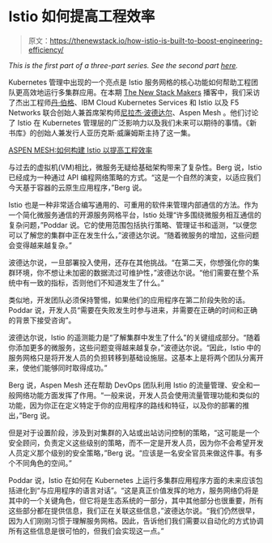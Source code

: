 # Istio 如何提高工程效率

> 原文：<https://thenewstack.io/how-istio-is-built-to-boost-engineering-efficiency/>

*This is the first part of a three-part series. See the second part [here](https://thenewstack.io/when-you-need-or-dont-need-service-mesh/).*

Kubernetes 管理中出现的一个亮点是 Istio 服务网格的核心功能如何帮助工程团队更高效地运行多集群应用。在本期 [The New Stack Makers](/podcasts/makers) 播客中，我们采访了杰出工程师[丹·伯格](https://www.linkedin.com/in/daniel-berg-18b2bb3)、IBM Cloud Kubernetes Services 和 Istio 以及 F5 Networks 联合创始人兼首席架构师[尼拉杰·波德达尔](https://www.linkedin.com/in/nrjpoddar)、Aspen Mesh 。他们讨论了 Istio 在 Kubernetes 管理层的广泛影响力以及我们未来可以期待的事情。《新书库》的创始人兼发行人亚历克斯·威廉姆斯主持了这一集。

[ASPEN MESH:如何构建 Istio 以提高工程效率](https://thenewstack.simplecast.com/episodes/aspen-mesh-how-istio-is-built-to-boost-engineering-efficiency)

与过去的虚拟机(VM)相比，微服务无疑给基础架构带来了复杂性。Berg 说，Istio 已经成为一种通过 API 编程网络策略的方式。“这是一个自然的演变，以适应我们今天基于容器的云原生应用程序，”Berg 说。

Istio 也是一种非常适合编写通用的、可重用的软件来管理内部通信的方法。作为一个简化微服务通信的开源服务网格平台，Istio 处理“许多围绕微服务相互通信的复杂问题，”Poddar 说。它的使用范围包括执行策略、管理证书和遥测，“以便您可以了解您的集群中正在发生什么，”波德达尔说。“随着微服务的增加，这些问题会变得越来越复杂。”

波德达尔说，一旦部署投入使用，还存在其他挑战。“在第二天，你想强化你的集群环境，你不想让未加密的数据流过可维护性，”波德达尔说。“他们需要在整个系统中有一致的指标，否则他们不知道发生了什么。”

类似地，开发团队必须保持警惕，如果他们的应用程序在第二阶段失败的话。Poddar 说，开发人员“需要在失败发生时参与进来，并需要在正确的时间和正确的背景下接受咨询”。

波德达尔说，Istio 的遥测能力是“了解集群中发生了什么”的关键组成部分。“随着你添加更多的微服务，这些问题变得越来越复杂，”波德达尔说。“因此，Istio 中的服务网格只是将开发人员的负担转移到基础设施层。这基本上是将两个团队分离开来，使他们能够同时取得成功。”

Berg 说，Aspen Mesh 还在帮助 DevOps 团队利用 Istio 的流量管理、安全和一般网络功能方面发挥了作用。“一般来说，开发人员会使用流量管理功能和类似的功能，因为你正在定义特定于你的应用程序的路线和特征，以及你的部署的推出，”Berg 说。

但是对于设置阶段，涉及到对集群的入站或出站访问控制的策略，“这可能是一个安全顾问，负责定义这些级别的策略，而不一定是开发人员，因为你不会希望开发人员定义那个级别的安全策略，”Berg 说。“应该是一名安全官员来做这件事。有多个不同角色的空间。”

Poddar 说，Istio 在如何在 Kubernetes 上运行多集群应用程序方面的未来应该包括进化到“与应用程序的语言对话”。“这是真正价值发挥的地方，服务网络仍将是其中的一个关键角色，但它将是生态系统的一部分，其中其他部分也很重要，所有这些部分都在提供信息，我们正在关联这些信息，”波德达尔说。“我们仍然很早，因为人们刚刚习惯于理解服务网格。因此，告诉他们我们需要以自动化的方式协调所有这些信息是很可怕的，但我们会实现这一点。”

<svg xmlns:xlink="http://www.w3.org/1999/xlink" viewBox="0 0 68 31" version="1.1"><title>Group</title> <desc>Created with Sketch.</desc></svg>